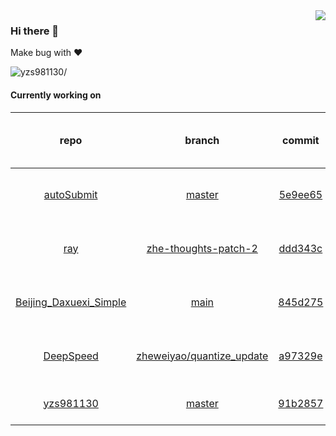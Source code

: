 <img align="right" src="https://github-readme-stats.vercel.app/api?username=yzs981130&show_icons=true&hide_title=true" />

### Hi there 👋


Make bug with ❤️

<p align="left"> <img src=https://komarev.com/ghpvc/?username=yzs981130 alt=yzs981130/> </p>


<!--
**yzs981130/yzs981130** is a ✨ _special_ ✨ repository because its `README.md` (this file) appears on your GitHub profile.

Here are some ideas to get you started:

- 🔭 I’m currently working on ...
- 🌱 I’m currently learning ...
- 👯 I’m looking to collaborate on ...
- 🤔 I’m looking for help with ...
- 💬 Ask me about ...
- 📫 How to reach me: ...
- 😄 Pronouns: ...
- ⚡ Fun fact: ...
-->

#### Currently working on


| repo | branch | commit | author | time since last update | language |
|:---:|:---:|:---:|:---:|:---:|:---:|
| [autoSubmit](https://github.com/yzs981130/autoSubmit) | [master](https://github.com/yzs981130/autoSubmit/tree/master) |[5e9ee65](https://github.com/yzs981130/autoSubmit/commit/5e9ee65e943ed52ae06a5f192e1e44dac15bf95f) | [@yzs981130](https://github.com/yzs981130) |1408 hours 33 minutes | ![](https://img.shields.io/github/languages/top/yzs981130/autoSubmit)|
| [ray](https://github.com/yzs981130/ray) | [zhe-thoughts-patch-2](https://github.com/yzs981130/ray/tree/zhe-thoughts-patch-2) |[ddd343c](https://github.com/yzs981130/ray/commit/ddd343c48a383924c264baaa51daf1a897d4fd14) | [@zhe-thoughts](https://github.com/zhe-thoughts) |463 hours 34 minutes | ![](https://img.shields.io/github/languages/top/yzs981130/ray)|
| [Beijing_Daxuexi_Simple](https://github.com/yzs981130/Beijing_Daxuexi_Simple) | [main](https://github.com/yzs981130/Beijing_Daxuexi_Simple/tree/main) |[845d275](https://github.com/yzs981130/Beijing_Daxuexi_Simple/commit/845d275f046b3c64791dcd6f6e4717b4c990858e) | [@startkkkkkk](https://github.com/startkkkkkk) |571 hours 22 minutes | ![](https://img.shields.io/github/languages/top/yzs981130/Beijing_Daxuexi_Simple)|
| [DeepSpeed](https://github.com/yzs981130/DeepSpeed) | [zheweiyao/quantize_update](https://github.com/yzs981130/DeepSpeed/tree/zheweiyao/quantize_update) |[a97329e](https://github.com/yzs981130/DeepSpeed/commit/a97329e16b3a43338656379664ab67b0e4f690fc) | [@yaozhewei](https://github.com/yaozhewei) |1382 hours 36 minutes | ![](https://img.shields.io/github/languages/top/yzs981130/DeepSpeed)|
| [yzs981130](https://github.com/yzs981130/yzs981130) | [master](https://github.com/yzs981130/yzs981130/tree/master) |[91b2857](https://github.com/yzs981130/yzs981130/commit/91b28573ca8459484b512f25bdff38f350863566) | [@actions-user](https://github.com/actions-user) |0 hours 14 minutes | ![](https://img.shields.io/github/languages/top/yzs981130/yzs981130)|
